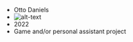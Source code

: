 * Otto Daniels
* ![alt-text](https://upload.wikimedia.org/wikipedia/en/a/ae/The_Caretaker_-_Eager_to_Tear_Apart_the_Stars.jpg "painting by Ivan seal")
* 2022
* Game and/or personal assistant project
